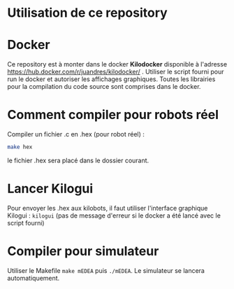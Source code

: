 # Utilisation de ce repository

# Docker

Ce repository est à monter dans le docker **Kilodocker** disponible à l'adresse https://hub.docker.com/r/juandres/kilodocker/ .
Utiliser le script fourni pour run le docker et autoriser les affichages graphiques.
Toutes les librairies pour la compilation du code source sont comprises dans le docker.

# Comment compiler pour robots réel

Compiler un fichier .c en .hex (pour robot réel) :
```bash
make hex
```
le fichier .hex sera placé dans le dossier courant.

# Lancer Kilogui 

Pour envoyer les .hex aux kilobots, il faut utiliser l'interface graphique Kilogui : `kilogui`
(pas de message d'erreur si le docker a été lancé avec le script fourni)

# Compiler pour simulateur

Utiliser le Makefile `make mEDEA` puis `./mEDEA`.
Le simulateur se lancera automatiquement.
